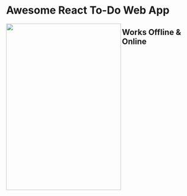 # Awesome React To-Do Web App

<a href="url"><img src="https://github.com/JonTimus/Awesome-React-To-Do-App/blob/main/src/pics/image1/image1.png" align="left" height="450" width="310" ></a>

## Works Offline & Online

